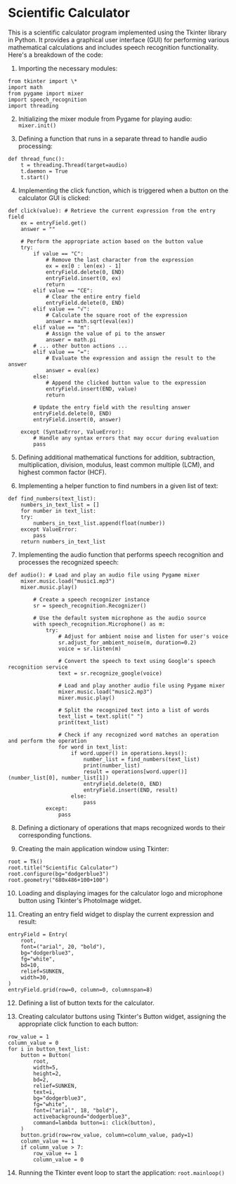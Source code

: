 # Scientific Calculator

This is a scientific calculator program implemented using the Tkinter library in Python. It provides a graphical user interface (GUI) for performing various mathematical calculations and includes speech recognition functionality. Here's a breakdown of the code:

1. Importing the necessary modules:

```
from tkinter import \*
import math
from pygame import mixer
import speech_recognition
import threading
```

2. Initializing the mixer module from Pygame for playing audio:
   `mixer.init()`

3. Defining a function that runs in a separate thread to handle audio processing:

```
def thread_func():
    t = threading.Thread(target=audio)
    t.daemon = True
    t.start()
```

4. Implementing the click function, which is triggered when a button on the calculator GUI is clicked:

```
def click(value): # Retrieve the current expression from the entry field
    ex = entryField.get()
    answer = ""

    # Perform the appropriate action based on the button value
    try:
        if value == "C":
            # Remove the last character from the expression
            ex = ex[0 : len(ex) - 1]
            entryField.delete(0, END)
            entryField.insert(0, ex)
            return
        elif value == "CE":
            # Clear the entire entry field
            entryField.delete(0, END)
        elif value == "√":
            # Calculate the square root of the expression
            answer = math.sqrt(eval(ex))
        elif value == "π":
            # Assign the value of pi to the answer
            answer = math.pi
        # ... other button actions ...
        elif value == "=":
            # Evaluate the expression and assign the result to the answer
            answer = eval(ex)
        else:
            # Append the clicked button value to the expression
            entryField.insert(END, value)
            return

        # Update the entry field with the resulting answer
        entryField.delete(0, END)
        entryField.insert(0, answer)

    except (SyntaxError, ValueError):
        # Handle any syntax errors that may occur during evaluation
        pass

```

5. Defining additional mathematical functions for addition, subtraction, multiplication, division, modulus, least common multiple (LCM), and highest common factor (HCF).

6. Implementing a helper function to find numbers in a given list of text:

```
def find_numbers(text_list):
    numbers_in_text_list = []
    for number in text_list:
    try:
        numbers_in_text_list.append(float(number))
    except ValueError:
        pass
    return numbers_in_text_list
```

7. Implementing the audio function that performs speech recognition and processes the recognized speech:

```
def audio(): # Load and play an audio file using Pygame mixer
    mixer.music.load("music1.mp3")
    mixer.music.play()

        # Create a speech recognizer instance
        sr = speech_recognition.Recognizer()

        # Use the default system microphone as the audio source
        with speech_recognition.Microphone() as m:
            try:
                # Adjust for ambient noise and listen for user's voice
                sr.adjust_for_ambient_noise(m, duration=0.2)
                voice = sr.listen(m)

                # Convert the speech to text using Google's speech recognition service
                text = sr.recognize_google(voice)

                # Load and play another audio file using Pygame mixer
                mixer.music.load("music2.mp3")
                mixer.music.play()

                # Split the recognized text into a list of words
                text_list = text.split(" ")
                print(text_list)

                # Check if any recognized word matches an operation and perform the operation
                for word in text_list:
                    if word.upper() in operations.keys():
                        number_list = find_numbers(text_list)
                        print(number_list)
                        result = operations[word.upper()](number_list[0], number_list[1])
                        entryField.delete(0, END)
                        entryField.insert(END, result)
                    else:
                        pass
            except:
                pass
```

8. Defining a dictionary of operations that maps recognized words to their corresponding functions.

9. Creating the main application window using Tkinter:

```
root = Tk()
root.title("Scientific Calculator")
root.configure(bg="dodgerblue3")
root.geometry("680x486+100+100")
```

10. Loading and displaying images for the calculator logo and microphone button using Tkinter's PhotoImage widget.

11. Creating an entry field widget to display the current expression and result:

```
entryField = Entry(
    root,
    font=("arial", 20, "bold"),
    bg="dodgerblue3",
    fg="white",
    bd=10,
    relief=SUNKEN,
    width=30,
)
entryField.grid(row=0, column=0, columnspan=8)
```

12. Defining a list of button texts for the calculator.

13. Creating calculator buttons using Tkinter's Button widget, assigning the appropriate click function to each button:

```
row_value = 1
column_value = 0
for i in button_text_list:
    button = Button(
        root,
        width=5,
        height=2,
        bd=2,
        relief=SUNKEN,
        text=i,
        bg="dodgerblue3",
        fg="white",
        font=("arial", 18, "bold"),
        activebackground="dodgerblue3",
        command=lambda button=i: click(button),
    )
    button.grid(row=row_value, column=column_value, pady=1)
    column_value += 1
    if column_value > 7:
        row_value += 1
        column_value = 0
```

14. Running the Tkinter event loop to start the application:
    `root.mainloop()`
